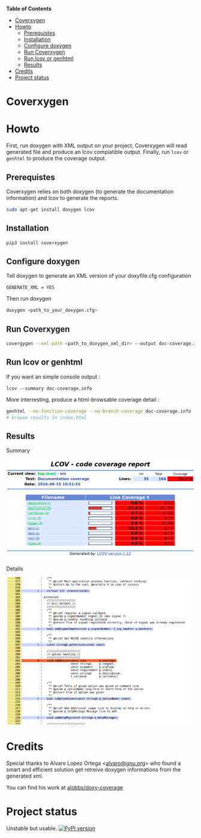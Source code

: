 <!-- markdown-toc start - Don't edit this section. Run M-x markdown-toc-generate-toc again -->
**Table of Contents**

- [Coverxygen](#coverxygen)
- [Howto](#howto)
    - [Prerequistes](#prerequistes)
    - [Installation](#installation)
    - [Configure doxygen](#configure-doxygen)
    - [Run Coverxygen](#run-coverxygen)
    - [Run lcov or genhtml](#run-lcov-or-genhtml)
    - [Results](#results)
- [Credits](#credits)
- [Project status](#project-status)

<!-- markdown-toc end -->

# Coverxygen


# Howto

First, run doxygen with XML output on your project, Coverxygen will read generated file and produce an lcov compiatible output.
Finally, run `lcov` or `genhtml` to produce the coverage output.

## Prerequistes

Coverxygen relies on both doxygen (to generate the documentation information) and lcov to generate the reports.
```bash
sudo apt-get install doxygen lcov
```

## Installation

```bash
pip3 install coverxygen
```

## Configure doxygen

Tell doxygen to generate an XML version of your doxyfile.cfg configuration
```
GENERATE_XML = YES
```

Then run doxygen
```bash
doxygen <path_to_your_doxygen.cfg>
```

## Run Coverxygen
```bash
covergygen --xml-path <path_to_doxygen_xml_dir> --output doc-coverage.info
```

## Run lcov or genhtml

If you want an simple console output :
```
lcov --summary doc-coverage.info
```

More interresting, produce a html-browsable coverage detail :
```bash
genhtml --no-function-coverage --no-branch-coverage doc-coverage.info -o .
# browse results in index.html
```

## Results

Summary

![Summary](./docs/coverage-summary.png)

Details

![Details](./docs/coverage-details.png)

# Credits
Special thanks to Alvaro Lopez Ortega <[alvaro@gnu.org](mailto:alvaro@gnu.org)> who found a smart and efficient solution get retreive doxygen informations from the generated xml.

You can find his work at [alobbs/doxy-coverage](https://github.com/alobbs/doxy-coverage)


# Project status

Unstable but usable.
[![PyPI version](https://badge.fury.io/py/coverxygen.svg)](https://badge.fury.io/py/coverxygen)

